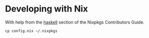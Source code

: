 # Developing with Nix

With help from the [haskell](http://nixos.org/nixpkgs/manual/#users-guide-to-the-haskell-infrastructure) section of the
Nixpkgs Contributors Guide.

    cp config.nix ~/.nixpkgs
